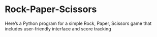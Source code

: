 # Rock-Paper-Scissors
Here’s a Python program for a simple Rock, Paper, Scissors game that includes user-friendly interface and score tracking

